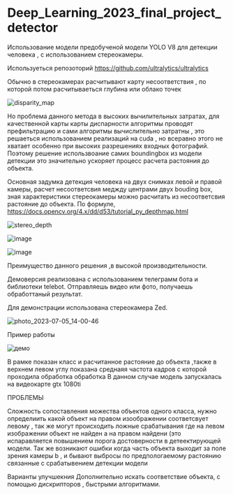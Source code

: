 # Deep_Learning_2023_final_project_detector
Использование модели предобученой модели  YOLO V8 для детекции человека , с использованием стереокамеры.

Используеться репозоторий https://github.com/ultralytics/ultralytics


Обычно в стереокамерах расчитывают карту несоответствия ,  по которой потом расчитываеться глубина или облако точек


![disparity_map](https://github.com/wvw321/Deep_Learning_2023_final_project_detector/assets/62586788/8fa0c25f-c5c6-4d94-8bbe-1b38bf03e66f)

Но проблема данного метода в высоких вычилительных затратах, для качественной карты карты диспарности алгоритмы проводят префильтрацию и сами алгоритмы вычислительно затратны , это решаеться использованием реализаций на cuda , но всеравно этого не хватает особенно при высоких разрешениях входных фотографий. Поэтому решение использвоание самих boundingbox из модели детекции 
это значительно ускоряет процесс расчета растояния до объекта.  

Основная задумка детекция человека на двух снимках левой и правой камеры, расчет несоответсвия меджду центрами двух bouding box, зная характеристики стереокамеры можно расчитать из несоответсвия растояние до объекта.
По формуле, https://docs.opencv.org/4.x/dd/d53/tutorial_py_depthmap.html




![stereo_depth](https://github.com/wvw321/Deep_Learning_2023_final_project_detector/assets/62586788/a5f6a10a-58fc-47fb-afea-fe1cb7a480fe)

![image](https://github.com/wvw321/Deep_Learning_2023_final_project_detector/assets/62586788/cfb3d866-2e2c-4d26-a099-434bb87dbe55)


![image](https://github.com/wvw321/Deep_Learning_2023_final_project_detector/assets/62586788/e7f6a795-a2e0-4b7a-b5c0-bab353cebaf3)

Преимущество данного решения ,в высокой производительности. 



Демоверсия реализована с использованием телеграмм бота и библиотеки telebot.
Отправляешь видео или фото, получаешь обработтаный результат.

Для демонстрации использована стереокамера Zed.


![photo_2023-07-05_14-00-46](https://github.com/wvw321/Deep_Learning_2023_final_project_detector/assets/62586788/5757b442-20d4-4f34-8d45-6aa244648641)


Пример работы 

![демо](https://github.com/wvw321/Deep_Learning_2023_final_project_detector/assets/62586788/1608e815-8365-4da3-8305-deca8fc671e4)

В рамке показан класс и расчитанное растояние до объекта
,также в верхнем левом углу показана среднаяя частота  кадров с которой проходила обработка обработка
В данном случае модель запускалась на видеокарте gtx 1080ti 

ПРОБЛЕМЫ 

Сложность сопоставления можества объектов одного класса, нужно определиить какой объект на правом изоображении соответсвует левому , так же могут происходить  ложные срабатывания  где на левом изображении объект не найден а на правом найдени (это испаравляется повышением порога достоверности в детеектирующей модели.
Так же возникают ошибки когда часть объекта выходит за поле зрения камеры b , и бывают выбросы по предпологаемому растоянию связанные с срабатывением детекции модели 

Варианты улучшекния 
Дополнительно искать соответствие объекта, с помощью дискрипторов , быстрыми алгоритмами.


